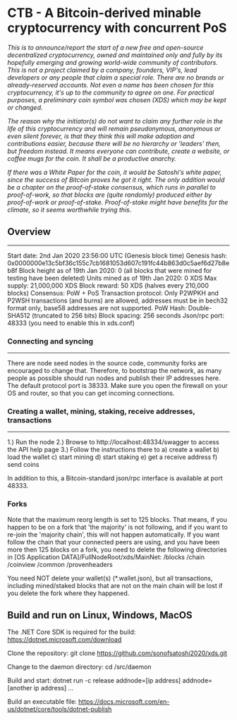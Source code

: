 # CTB - A Bitcoin-derived minable cryptocurrency with concurrent PoS

*This is to announce/report the start of a new free and open-source decentralized cryptocurrency, owned and maintained only and fully by its hopefully emerging and growing world-wide community of contributors. This is not a project claimed by a company, founders, VIP's, lead developers or any people that claim a special role. There are no brands or already-reserved accounts. Not even a name has been chosen for this cryptocurrency, it's up to the community to agree on one. For practical purposes, a preliminary coin symbol was chosen (XDS) which may be kept or changed.*

*The reason why the initiator(s) do not want to claim any further role in the life of this cryptocurrency and will remain pseudonymous, anonymous or even silent forever, is that they think this will make adoption and contributions easier, because there will be no hierarchy or 'leaders' then, but freedom instead. It means everyone can contribute, create a website, or coffee mugs for the coin. It shall be a productive anarchy.*

*If there was a White Paper for the coin, it would be Satoshi's white paper, since the success of Bitcoin proves he got it right. The only addition would be a chapter on the proof-of-stake consensus, which runs in parallel to proof-of-work, so that blocks are (quite randomly) produced either by proof-of-work or proof-of-stake. Proof-of-stake might have benefits for the climate, so it seems worthwhile trying this.*

## Overview
------------
Start date: 2nd Jan 2020 23:56:00 UTC (Genesis block time)
Genesis hash: 0x0000000e13c5bf36c155c7cb1681053d607c191fc44b863d0c5aef6d27b8eb8f
Block height as of 19th Jan 2020: 0 (all blocks that were mined for testing have been deleted)
Units mined as of 19th Jan 2020: 0 XDS
Max supply: 21,000,000 XDS
Block reward: 50 XDS (halves every 210,000 blocks)
Consensus: PoW + PoS
Transaction protocol: Only P2WPKH and P2WSH transactions (and burns) are allowed, addresses must be in bech32 format only, base58 addresses are not supported.
PoW Hash: Double-SHA512 (truncated to 256 bits)
Block spacing: 256 seconds
Json/rpc port: 48333 (you need to enable this in xds.conf)

### Connecting and syncing
--------------------------
There are node seed nodes in the source code, community forks are encouraged to change that.
Therefore, to bootstrap the network, as many people as possible should run nodes and publish their IP addresses here.
The default protocol port is 38333. Make sure you open the firewall on your OS and router, so that you can get incoming connections.

### Creating a wallet, mining, staking, receive addresses, transactions
--------------
1.) Run the node
2.) Browse to http://localhost:48334/swagger to access the API help page
3.) Follow the instructions there to 
     a) create a wallet
     b) load the wallet
     c) start mining
     d) start staking
     e) get a receive address
     f) send coins

In addition to this, a Bitcoin-standard json/rpc interface is available at port 48333.

### Forks
Note that the maximum reorg length is set to 125 blocks. That means, if you happen to be on a fork that 'the majority' is not following, and if you want to re-join the 'majority chain', this will not happen automatically. If you want follow the chain that your connected peers are using, and you have been more then 125 blocks on a fork, you need to delete the following directories in [OS Application DATA]/FullNodeRoot/xds/MainNet:
/blocks
/chain
/coinview
/common
/provenheaders

You need NOT delete your wallet(s) (*.wallet.json), but all transactions, including mined/staked blocks that are not on the main chain will be lost if you delete the fork where they happened.

## Build and run on Linux, Windows, MacOS
The .NET Core SDK is required for the build:
https://dotnet.microsoft.com/download

Clone the repository:
git clone https://github.com/sonofsatoshi2020/xds.git

Change to the daemon directory:
cd /src/daemon

Build and start:
dotnet run -c release addnode=[ip address] addnode=[another ip address] ...

Build an executable file:
https://docs.microsoft.com/en-us/dotnet/core/tools/dotnet-publish










